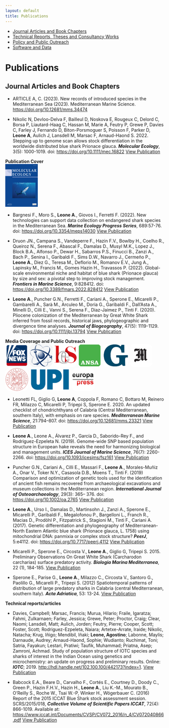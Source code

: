 ```yaml
---
layout: default
title: Publications
---
```

<script type='text/javascript' src='https://d1bxh8uas1mnw7.cloudfront.net/assets/embed.js'></script>


<nav class="navigation">
  <ul>
    <li><a href="#journals">Journal Articles and Book Chapters</a></li><!--
    --><li><a href="#reports">Technical Reports, Theses and Consultancy Works</a></li><!--
    --><li><a href="#policy">Policy and Public Outreach</a></li><!--
    --><li><a href="#software">Software and Data</a></li>
  </ul>
</nav>



Publications
=============
<a name="journals"></a>

Journal Articles and Book Chapters
----------------------------------

 - ARTICLE A, C. (2023). New records of introduced species in the Mediterranean Sea (2023). Mediterranean Marine Science. https://doi.org/10.12681/mms.34474
 
 - Nikolic N, Devloo-Delva F, Bailleul D, Noskova E, Rougeux C, Delord C, Borsa P, Liautard-Haag C, Hassan M, Marie A, Feutry P, Grewe P, Davies C, Farley J, Fernando D, Biton-Porsmoguer S, Poisson F, Parker D, **Leone A**, Aulich J, Lansdell M, Marsac F, Arnaud-Haond S. 2022. Stepping up to genome scan allows stock differentiation in the worldwide distributed blue shark Prionace glauca. __*Molecular Ecology*__, 3(5): 1000-1019. doi: https://doi.org/10.1111/mec.16822 [View Publication](https://doi.org/10.1111/mec.16822)

**Publication Cover**<br>
[<img src="assets/mec16511-toc-0001-m.jpg" height = "135" alt="NPG">](https://onlinelibrary.wiley.com/doi/abs/10.1111/mec.16511)

 - Bargnesi F., Moro S., **Leone A**., Giovos I., Ferretti F. (2022). New technologies can support data collection on endangered shark species in the Mediterranean Sea. __*Marine Ecology Progress Series*__, 689:57-76. doi: https://doi.org/10.3354/meps14030 [View Publication](https://doi.org/10.3354/meps14030)

-  Druon JN., Campana S., Vandeperre F., Hazin F.V., Bowlby H., Coelho R., Queiroz N., Serena F., Abascal F., Damalas D., Musyl M.K., Lopez J., Block B.A., Alfonso P., Dewar H., Sabarros P.S., Finucci B., Zanzi A., Bach P., Senina I., Garibaldi F., Sims D.W., Navarro J., Cermeño P., **Leone A**., Diez G., Teresa M., Deflorio M., Romanov E.V., Jung A., Lapinsky M., Francis M., Gomes Hazin H., Travassos P. (2022). Global-scale environmental niche and habitat of blue shark (Prionace glauca) by size and sex: a pivotal step to improving stock management. __*Frontiers in Marine Science*__, 9:828412. doi: https://doi.org/10.3389/fmars.2022.828412 [View Publication](https://doi.org/10.3389/fmars.2022.828412)

-  **Leone A**., Puncher G.N., Ferretti F., Cariani A., Sperone E., Micarelli P., Gambarelli A., Sarà M., Arculeo M., Doria G., Garibaldi F., Dall’Asta A., Minelli D., Cilli E., Vanni S., Serena F., Diaz-Jaimez P., Tinti F. (2020). Pliocene colonization of the Mediterranean by Great White Shark inferred from fossil records, historical jaws, phylogeographic and divergence time analyses. __*Journal of Biogeography*__, 47(5): 1119-1129. doi: https://doi.org/10.1111/jbi.13794 [View Publication](https://doi.org/10.1111/jbi.13794)

**Media Coverage and Public Outreach**<br>
[<img src="assets/Fox-news-logo.png" height = "73" alt="NPG" style = "border-radius: 15px">](https://www.foxnews.com/science/mediterranean-great-white-sharks-older-than-thought)
[<img src="assets/png-clipart-phys-org-science-physics-technology-research-science-blue-biology-thumbnail.png" height = "73" alt="NPG" style = "border-radius: 15px">](https://phys.org/news/2020-02-mediterranean-great-white-sharks-million-year-old.html)
[<img src="assets/favicon-1500x1500.png" height = "73" alt="EUC" style = "border-radius: 15px">](https://www.lescienze.it/news/2020/02/12/news/il_grande_squalo_bianco_abita_il_mediterraneo_da_almeno_3_2_milioni_di_anni-4676719/)
[<img src="assets/1200px-ANSA_logo.png" height = "73" alt="der Standard" style = "border-radius: 15px">](https://www.ansa.it/canale_ambiente/notizie/natura/2020/02/14/squalo-bianco-in-mediterraneo-da-32mln-di-annivia-pacifico_467b3c47-2cbe-4412-942a-142dd936b60e.html)
[<img src="assets/gazzettino.png" height = "73" alt="spektrum.de" style = "border-radius: 15px">](https://www.ilgazzettino.it/animali/squalo_bianco_estinzione-5055067.html?refresh_ce)
[<img src="assets/Il-Messaggero-450x330.png" height = "73" alt="spektrum.de" style = "border-radius: 15px">](https://www.ilmessaggero.it/animali/squalo_bianco_mediterraneo_dna_estinzione-5051310.html)
[<img src="assets/Seal_of_the_University_of_Bologna.svg.png" height = "73" alt="spektrum.de" style = "border-radius: 15px">](https://www.unibo.it/en/notice-board/the-great-white-shark-and-the-mediterranean-a-3-2-mln-years-long-history)
[<img src="assets/United_Press_International_(UPI)_logo.svg.png" height = "73" alt="spektrum.de" style = "border-radius: 15px">](https://www.upi.com/Science_News/2020/02/12/Great-white-sharks-have-been-in-Mediterranean-for-32M-years/6581581509323/)
[<img src="assets/Logo_Europa_Press.jpeg" height = "73" alt="spektrum.de" style = "border-radius: 15px">](https://www.europapress.es/sociedad/medio-ambiente-00647/noticia-analisis-adn-revelan-gran-tiburon-blanco-mediterraneo-peligro-extincion-20200212104517.html)

-  Leonetti FL, Giglio G, **Leone A**, Coppola F, Romano C, Bottaro M, Reinero FR, Milazzo C, Micarelli P, Tripepi S, Sperone E. 2020. An updated checklist of chondrichthyans of Calabria (Central Mediterranean, southern Italy), with emphasis on rare species. __*Mediterranean Marine Science*__, 21:794–807. doi: https://doi.org/10.12681/mms.23321 [View Publication](https://doi.org/10.12681/mms.23321)

-  **Leone A**., Leone A., Álvarez P., García D., Saborido-Rey F., and Rodriguez-Ezpeleta N. (2019). Genome-wide SNP based population structure in European hake reveals the need for harmonizing biological and management units. __*ICES Journal of Marine Science*__, 76(7): 2260-2266. doi: https://doi.org/10.1093/icesjms/fsz161 [View Publication](https://doi.org/10.1093/icesjms/fsz161)

-  Puncher G.N., Cariani A., Cilli E., Massari F., **Leone A**., Morales-Muñiz A., Onar V., Toker N.Y., Casasola D.B., Moens T., Tinti F. (2019) Comparison and optimization of genetic tools used for the identification of ancient fish remains recovered from archaeological excavations and museum collections in the Mediterranean region. __*International Journal of Osteoarchaeology*__, 29(3):  365– 376. doi: https://doi.org/10.1002/oa.2765 [View Publication](https://doi.org/10.1002/oa.2765)

-  **Leone A**., Urso I., Damalas D., Martinsohn J., Zanzi A., Sperone E., Micarelli P., Garibaldi F., Megalofonou P., Bargelloni L., Franch R., Macias D., Prodöhl P., Fitzpatrick S., Stagioni M., Tinti F., Cariani A. (2017). Genetic differentiation and phylogeography of Mediterranean-North Eastern Atlantic blue shark (Prionace glauca, L. 1758) using mitochondrial DNA: panmixia or complex stock structure? __*PeerJ*__, 5:e4112. doi: https://doi.org/10.7717/peerj.4112 [View Publication](https://doi.org/10.7717/peerj.4112)

-  Micarelli P., Sperone E., Circosta V., **Leone A**., Giglio G, Tripepi S. 2015. Preliminary Observations On Great White Shark (Carcharodon carcharias) surface predatory activity. __*Biologia Marina Mediterranea*__, 22 (1), 184-185. [View Publication](https://usiena-air.unisi.it/handle/11365/1227455)

-  Sperone E., Parise G., **Leone A**., Milazzo C., Circosta V., Santoro G., Paolillo G., Micarelli P., Tripepi S. (2012) Spatiotemporal patterns of distribution of large predatory sharks in Calabria (central Mediterranean, southern Italy). __*Acta Adriatica*__, 53: 13-24. [View Publication](https://acta.izor.hr/ojs/index.php/acta/article/view/331)

 <a name="reports"></a>
**Technical reports/articles** <br> 

 -  Davies, Campbell; Marsac, Francis; Murua, Hilario; Fraile, Igaratza; Fahmi, Zulkarnaen; Farley, Jessica; Grewe, Peter; Proctor, Craig; Clear, Naomi; Lansdell, Matt; Aulich, Jorden; Feutry, Pierre; Cooper, Scott; Foster, Scott; Rodriguez-Ezpeleta, Naiara; Artetxe-Arrate, Iraide; Nikolic, Natacha; Krug, Iñigo; Mendibil, Iñaki; **Leone, Agostino**; Labonne, Maylis; Darnaude, Audrey; Arnaud-Haond, Sophie; Wudianto; Ruchimat, Toni; Satria, Fayakun; Lestari, Pratiwi; Taufik, Muhammad; Priatna, Asep; Zamroni, Achmad. Study of population structure of IOTC species and sharks of interest in the Indian Ocean using genetics and microchemistry: an update on progress and preliminary results. Online: __*IOTC*__; 2019. http://hdl.handle.net/102.100.100/442173?index=1. [View Publication](http://hdl.handle.net/102.100.100/442173?index=1)

 - Babcock E.A., Beare D., Carvalho F., Cortés E., Courtney D., Doody C., Green P., Hazin F.H.V., Hazin H., **Leone A**., Liu K.-M., Mourato B., O’Reilly S., Roche W., Tsai W.-P, Winker H., Wögerbauer C.  (2016) Report of the 2015 ICCAT Blue Shark stock assessment session. SCRS/2015/018, __*Collective Volume of Scientific Papers ICCAT*__, 72(4): 866-1019. Available at:          https://www.iccat.int/Documents/CVSP/CV072_2016/n_4/CV072040866.pdf [View Publication](https://www.iccat.int/Documents/CVSP/CV072_2016/n_4/CV072040866.pdf)
